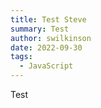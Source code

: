 ```yaml
---
title: Test Steve
summary: Test
author: swilkinson
date: 2022-09-30
tags:
  - JavaScript
---
```

Test